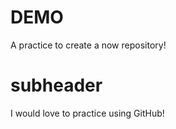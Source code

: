 # DEMO

A practice to create a now repository!

# subheader

I would love to practice using GitHub!
